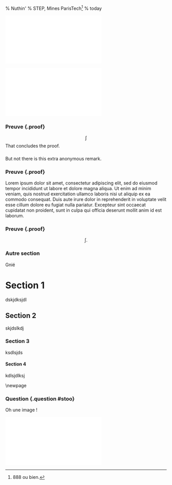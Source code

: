 % Nuthin'
% STEP, Mines ParisTech[^note]
% today

[^note]: 888 ou bien.

![Un exemple de dessin TikZ](images/tikz-picture.tex)

![Une image conçue en Python (Matplotlib)](images/low-pass.py)

### Preuve {.proof}
$$
\int
$$
That concludes the proof.

###

But not there is this extra anonymous remark.

### Preuve {.proof}

Lorem ipsum dolor sit amet, consectetur adipiscing elit, sed do eiusmod tempor incididunt ut labore et dolore magna aliqua. Ut enim ad minim veniam, quis nostrud exercitation ullamco laboris nisi ut aliquip ex ea commodo consequat. Duis aute irure dolor in reprehenderit in voluptate velit esse cillum dolore eu fugiat nulla pariatur. Excepteur sint occaecat cupidatat non proident, sunt in culpa qui officia deserunt mollit anim id est laborum.

### Preuve {.proof}
$$
\int.
$$

### Autre section

Gnié

# Section 1

dskjdksjdl

## Section 2

skjdslkdj

### Section 3

ksdlsjds

#### Section 4

kdlsjdlksj

\newpage 

### Question {.question #stoo}

Oh une image !

![Un exemple de dessin TikZ](images/tikz-picture.tex)

